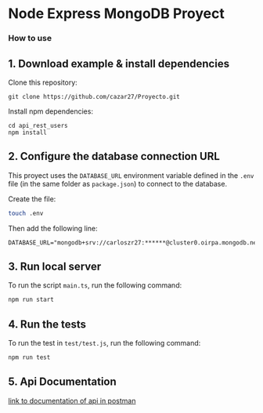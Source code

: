 # Node Express MongoDB Proyect

### How to use

## 1. Download example & install dependencies

Clone this repository:

```
git clone https://github.com/cazar27/Proyecto.git
```

Install npm dependencies:

```
cd api_rest_users
npm install
```

## 2. Configure the database connection URL

This proyect uses the `DATABASE_URL` environment variable defined in the `.env` file (in the same folder as `package.json`) to connect to the database.

Create the file:

```bash
touch .env
```

Then add the following line:

```
DATABASE_URL="mongodb+srv://carloszr27:******@cluster0.oirpa.mongodb.net/prueba_tecnica"
```

## 3. Run local server

To run the script `main.ts`, run the following command: 

```bash
npm run start
```

## 4. Run the tests

To run the test in `test/test.js`, run the following command:

```bash
npm run test
```
## 5. Api Documentation

[link to documentation of api in postman](https://documenter.getpostman.com/view/10600647/2sA2xfZDv5)